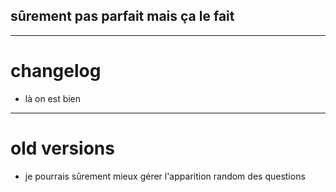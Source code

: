 ## sûrement pas parfait mais ça le fait
___

# changelog
 - là on est bien

___

# old versions

 - je pourrais sûrement mieux gérer l'apparition random des questions